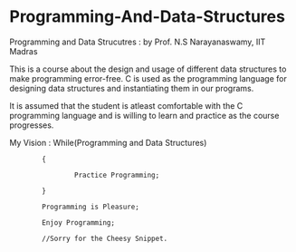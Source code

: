 # Programming-And-Data-Structures

Programming and Data Strucutres : by Prof. N.S Narayanaswamy, IIT Madras

This is a course about the design and usage of different data structures to make programming  error-free.  C is used as the programming language for designing  data structures and instantiating them in our programs. 

It is assumed that the student is atleast comfortable with the C programming language and is willing to learn and practice as the course progresses. 

My Vision : 
            While(Programming and Data Structures)
            
            {
            
                    Practice Programming;
                    
            }
            
            Programming is Pleasure;
            
            Enjoy Programming; 
            
            //Sorry for the Cheesy Snippet.
